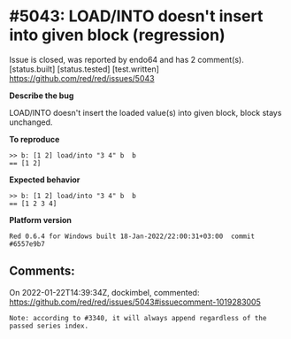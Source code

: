 
#5043: LOAD/INTO doesn't insert into given block (regression)
================================================================================
Issue is closed, was reported by endo64 and has 2 comment(s).
[status.built] [status.tested] [test.written]
<https://github.com/red/red/issues/5043>

**Describe the bug**

LOAD/INTO doesn't insert the loaded value(s) into given block, block stays unchanged.

**To reproduce**

```red
>> b: [1 2] load/into "3 4" b  b
== [1 2]
```

**Expected behavior**
```red
>> b: [1 2] load/into "3 4" b  b
== [1 2 3 4]
```


**Platform version**
```
Red 0.6.4 for Windows built 18-Jan-2022/22:00:31+03:00  commit #6557e9b7
```



Comments:
--------------------------------------------------------------------------------

On 2022-01-22T14:39:34Z, dockimbel, commented:
<https://github.com/red/red/issues/5043#issuecomment-1019283005>

    Note: according to #3340, it will always append regardless of the passed series index.

